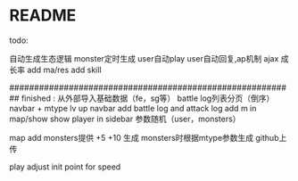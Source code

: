 # README

todo:


自动生成生态逻辑
  monster定时生成
  user自动play
  user自动回复,ap机制
ajax
成长率
add ma/res
add skill



##########################################################
finished :
从外部导入基础数据（fe，sg等）
battle log列表分页（倒序）
navbar + mtype
lv up
navbar
add battle log and attack log
add m in map/show 
show player in sidebar
参数随机（user，monsters）

map add monsters提供 +5 +10
生成 monsters时根据mtype参数生成
github上传

play
adjust init point for speed


